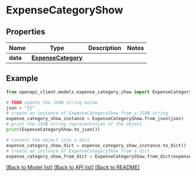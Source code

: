 # ExpenseCategoryShow


## Properties

Name | Type | Description | Notes
------------ | ------------- | ------------- | -------------
**data** | [**ExpenseCategory**](ExpenseCategory.md) |  | 

## Example

```python
from openapi_client.models.expense_category_show import ExpenseCategoryShow

# TODO update the JSON string below
json = "{}"
# create an instance of ExpenseCategoryShow from a JSON string
expense_category_show_instance = ExpenseCategoryShow.from_json(json)
# print the JSON string representation of the object
print(ExpenseCategoryShow.to_json())

# convert the object into a dict
expense_category_show_dict = expense_category_show_instance.to_dict()
# create an instance of ExpenseCategoryShow from a dict
expense_category_show_from_dict = ExpenseCategoryShow.from_dict(expense_category_show_dict)
```
[[Back to Model list]](../README.md#documentation-for-models) [[Back to API list]](../README.md#documentation-for-api-endpoints) [[Back to README]](../README.md)


